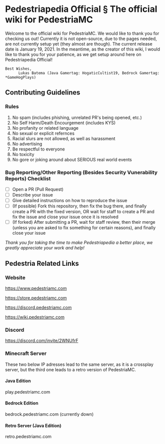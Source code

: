 # Pedestriapedia Official § The official wiki for PedestriaMC
Welcome to the official wiki for PedestriaMC. We would like to thank you for checking us out! Currently it is not open-source, due to the pages needed, are not currently setup yet (they almost are though). The current release date is January 19, 2021. In the meantime, as the creator of this wiki, I would like to thank you for your patience, as we get setup around here on Pedestriapedia Official!

    Best Wishes,
          Lukas Batema (Java Gamertag: HogaticCultist19, Bedrock Gamertag: *GameHogPlays)

## Contributing Guidelines
### Rules
1. No spam (includes phishing, unrelated PR's being opened, etc.)
2. No Self Harm/Death Encourgement (includes KYS)
3. No profanity or related language
4. No sexual or explicit refernces
5. Racial slurs are not allowed, as well as harassment
6. No advertising
7. Be respectful to everyone
8. No toxicity
9. No gore or joking around about SERIOUS real world events

### Bug Reporting/Other Reporting (Besides Security Vunerability Reports) Checklist
- [ ] Open a PR (Pull Request)
- [ ] Describe your issue
- [ ] Give detailed instructions on how to reproduce the issue
- [ ] (If possible) Fork this repository, then fix the bug there, and finally create a PR with the fixed version, OR wait for staff to create a PR and fix the issue and close your issue once it is resolved
- [ ] (If forked) After submitting a PR, wait for staff review, then their merge (unless you are asked to fix something for certain reasons), and finally close your issue

*Thank you for taking the time to make Pedestriapedia a better place, we greatly appreciate your work and help!*

## Pedestria Related Links
### Website
https://www.pedestriamc.com

https://store.pedestriamc.com

https://discord.pedestriamc.com

https://wiki.pedestriamc.com

### Discord
https://discord.com/invite/2WNUfrF

### Minecraft Server
These two below IP adresses lead to the same server, as it is a crossplay server, but the third one leads to a retro version of PedestriaMC.

#### Java Edition
play.pedestriamc.com

#### Bedrock Edition
bedrock.pedestriamc.com (currently down)

#### Retro Server (Java Edition)
retro.pedestriamc.com
